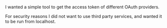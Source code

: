 I wanted a simple tool to get the access token of different OAuth providers.

For security reasons I did not want to use third party services, and wanted it to be run from localhost.